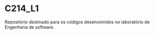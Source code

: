 # C214_L1
Repositório destinado para os códigos desenvolvidos no laboratório de Engenharia de software.
